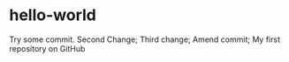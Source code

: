# hello-world
Try some commit.
Second Change;
Third change;
Amend commit;
My first repository on GitHub
